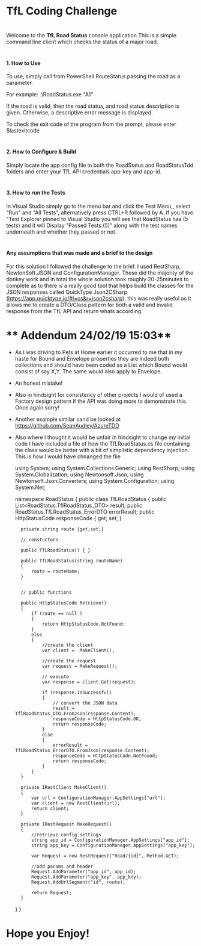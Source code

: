 ﻿# TfL Coding Challenge
#
﻿Welcome to the **TfL Road Status** console application 
This is a simple command line client which checks the status of a major road. 
#
#### **1. How to Use**
To use, simply call from PowerShell RouteStatus passing the road as a parameter. 

For example:
.\RoadStatus.exe "A1"

If the road is valid, then the road status, and road status description is given. Otherwise, a descriptive error message is displayed.

To check the exit code of the program from the prompt, please enter $lastexitcode
#

#### **2. How to Configure & Build**
Simply locate the app.config file in both the RoadStatus and RoadStatusTdd folders and enter your TfL API credentials app-key and app-id.

#
#### **3. How to run the Tests**
In Visual Studio simply go to the menu bar and click the Test Menu,, select "Run" and "All Tests", alternatively press CTRL+R followed by A. If you have "Test Explorer pinned to Visual Studio you will see that RoadStatus has (5 tests) and it will Display "Passed Tests (5)" along with the test names underneath and whether they  passed or not.
#
#### **Any assumptions that was made and a brief to the design**
For this solution I followed the challenge to the brief. I used RestSharp, NewtonSoft.JSON and ConfigurationManager. These did the majority of the donkey work and in total the whole solution took roughly 20-25minutes to complete as to there is a really good tool that helps build the classes for the JSON responses called QuickType Json2CSharp (https://app.quicktype.io/#l=cs&r=json2csharp), this was really useful as it allows me to create a DTO/Class pattern for both a valid and invalid response from the TfL API and return whats according.
#

# ** Addendum 24/02/19 15:03**
- As I was driving to Pets at Home earlier it occurred to me that in my haste for Bound and Envelope properties they are indeed both collections and should have been coded as a List<Bound> which Bound would consist of say X,Y. The same would also apply to Envelope.
- An honest mistake!
- Also in hindsight for consistency of other projects I would of used a Factory design pattern if the API was doing more to demonstrate this. Once again sorry!
- Another example similar cand be looked at https://github.com/SeanAudley/AzureTDD
- Also where I thought it would be unfair in hindsight to change my initial code I have included a file of how the TfLRoadStatus.cs file containing the class would be better with a bit of simplistic dependency injection. This is how I would have chnanged the file
  
  using System;
  using System.Collections.Generic;
  using RestSharp;
  using System.Globalization;
  using Newtonsoft.Json;
  using Newtonsoft.Json.Converters;
  using System.Configuration;
  using System.Net;

  namespace RoadStatus
  {
    public class TfLRoadStatus
    {
        public List<RoadStatus.TflRoadStatus_DTO> result;
        public RoadStatus.TfLRoadStatus_ErrorDTO errorResult;
        public HttpStatusCode responseCode { get; set; }

        private string route {get;set;}

        // constuctors

        public TfLRoadStatus() { }

        public TfLRoadStatus(string routeName)
        {
            route = routeName;
        }

        
        // public functions

        public HttpStatusCode Retrieve()
        {
            if (route == null )
            {
                return HttpStatusCode.NotFound;
            }
            else
            {
                //create the client
                var client =  MakeClient();

                //create the request
                var request = MakeRequest();

                // execute 
                var response = client.Get(request);

                if (response.IsSuccessful)
                {
                    // convert the JSON data
                    result = TflRoadStatus_DTO.FromJson(response.Content);
                    responseCode = HttpStatusCode.OK;
                    return responseCode;
                }
                else
                {
                    errorResult = TfLRoadStatus_ErrorDTO.FromJson(response.Content);
                    responseCode = HttpStatusCode.NotFound;
                    return responseCode;
                }
            }
        }

        private IRestClient MakeClient()
        {
            var url = ConfigurationManager.AppSettings["url"];
            var client = new RestClient(url);
            return client;
        }

        private IRestRequest MakeRequest()
        {
            //retrieve config settings
            string app_id = ConfigurationManager.AppSettings["app_id"];
            string app_key = ConfigurationManager.AppSettings["app_key"];

            var Request = new RestRequest("Road/{id}", Method.GET);

            //add params and header
            Request.AddParameter("app_id", app_id);
            Request.AddParameter("app_key", app_key);
            Request.AddUrlSegment("id", route);

            return Request;
        }
    }
  }

#
# Hope you Enjoy!





